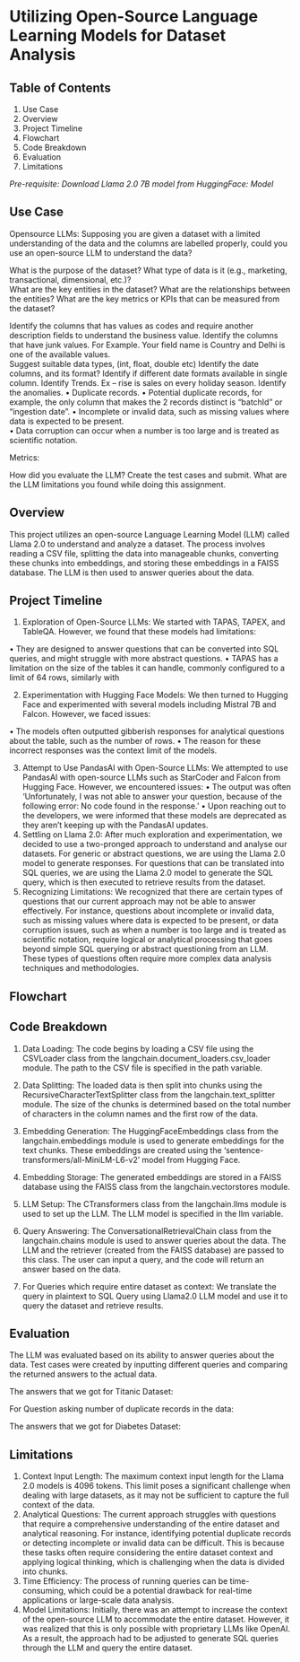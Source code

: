 # Utilizing Open-Source Language Learning Models for Dataset Analysis

## Table of Contents

1. Use Case
2. Overview
3. Project Timeline
4. Flowchart
5. Code Breakdown
6. Evaluation
7. Limitations

*Pre-requisite: Download Llama 2.0 7B model from HuggingFace: Model*
## Use Case

Opensource LLMs: Supposing you are given a dataset with a limited understanding of the data and the columns are labelled properly, could you use an open-source LLM to understand the data? 
 
What is the purpose of the dataset? 
What type of data is it (e.g., marketing, transactional, dimensional, etc.)?  
What are the key entities in the dataset? 
What are the relationships between the entities? 
What are the key metrics or KPIs that can be measured from the dataset? 
 
Identify the columns that has values as codes and require another description fields to understand the business value. 
Identify the columns that have junk values. For Example. Your field name is Country and Delhi is one of the available values.  
Suggest suitable data types, (int, float, double etc) 
Identify the date columns, and its format? Identify if different date formats available in single column. 
Identify Trends. Ex – rise is sales on every holiday season. 
Identify the anomalies. 
•	Duplicate records. 
•	Potential duplicate records, for example, the only column that makes the 2 records distinct is “batchId” or “ingestion date”. 
•	Incomplete or invalid data, such as missing values where data is expected to be present.  
•	Data corruption can occur when a number is too large and is treated as scientific notation. 
 
Metrics: 
 
How did you evaluate the LLM? 
Create the test cases and submit. 
What are the LLM limitations you found while doing this assignment.

## Overview
This project utilizes an open-source Language Learning Model (LLM) called Llama 2.0 to understand and analyze a dataset. The process involves reading a CSV file, splitting the data into manageable chunks, converting these chunks into embeddings, and storing these embeddings in a FAISS database. The LLM is then used to answer queries about the data.


## Project Timeline
1. Exploration of Open-Source LLMs: We started with TAPAS, TAPEX, and TableQA. However, we found that these models had limitations:
 
•	They are designed to answer questions that can be converted into SQL queries, and might struggle with more abstract questions.
•	TAPAS has a limitation on the size of the tables it can handle, commonly configured to a limit of 64 rows, similarly with


2. Experimentation with Hugging Face Models: We then turned to Hugging Face and experimented with several models including Mistral 7B and Falcon. However, we faced issues:

•	The models often outputted gibberish responses for analytical questions about the table, such as the number of rows.
•	The reason for these incorrect responses was the context limit of the models.

3.  Attempt to Use PandasAI with Open-Source LLMs: We attempted to use PandasAI with open-source LLMs such as StarCoder and Falcon from Hugging Face. However, we encountered issues:
•	The output was often ‘Unfortunately, I was not able to answer your question, because of the following error: No code found in the response.’
•	Upon reaching out to the developers, we were informed that these models are deprecated as they aren’t keeping up with the PandasAI updates.
4. Settling on Llama 2.0: After much exploration and experimentation, we decided to use a two-pronged approach to understand and analyse our datasets. For generic or abstract questions, we are using the Llama 2.0 model to generate responses. For questions that can be translated into SQL queries, we are using the Llama 2.0 model to generate the SQL query, which is then executed to retrieve results from the dataset.
5. Recognizing Limitations: We recognized that there are certain types of questions that our current approach may not be able to answer effectively. For instance, questions about incomplete or invalid data, such as missing values where data is expected to be present, or data corruption issues, such as when a number is too large and is treated as scientific notation, require logical or analytical processing that goes beyond simple SQL querying or abstract questioning from an LLM. These types of questions often require more complex data analysis techniques and methodologies.

## Flowchart
 

## Code Breakdown
1.	Data Loading: The code begins by loading a CSV file using the CSVLoader class from the langchain.document_loaders.csv_loader module. The path to the CSV file is specified in the path variable.
2.	Data Splitting: The loaded data is then split into chunks using the RecursiveCharacterTextSplitter class from the langchain.text_splitter module. The size of the chunks is determined based on the total number of characters in the column names and the first row of the data.
 
3.	Embedding Generation: The HuggingFaceEmbeddings class from the langchain.embeddings module is used to generate embeddings for the text chunks. These embeddings are created using the ‘sentence-transformers/all-MiniLM-L6-v2’ model from Hugging Face.
4.	Embedding Storage: The generated embeddings are stored in a FAISS database using the FAISS class from the langchain.vectorstores module.

 
5.	LLM Setup: The CTransformers class from the langchain.llms module is used to set up the LLM. The LLM model is specified in the llm variable.
 
6.	Query Answering: The ConversationalRetrievalChain class from the langchain.chains module is used to answer queries about the data. The LLM and the retriever (created from the FAISS database) are passed to this class. The user can input a query, and the code will return an answer based on the data.
7.	For Queries which require entire dataset as context: We translate the query in plaintext to SQL Query using Llama2.0 LLM model and use it to query the dataset and retrieve results.

 

## Evaluation
The LLM was evaluated based on its ability to answer queries about the data. Test cases were created by inputting different queries and comparing the returned answers to the actual data.

The answers that we got for Titanic Dataset:

 

For Question asking number of duplicate records in the data:
 
 


The answers that we got for Diabetes Dataset:

 
 

## Limitations

1.	Context Input Length: The maximum context input length for the Llama 2.0 models is 4096 tokens. This limit poses a significant challenge when dealing with large datasets, as it may not be sufficient to capture the full context of the data.
2.	Analytical Questions: The current approach struggles with questions that require a comprehensive understanding of the entire dataset and analytical reasoning. For instance, identifying potential duplicate records or detecting incomplete or invalid data can be difficult. This is because these tasks often require considering the entire dataset context and applying logical thinking, which is challenging when the data is divided into chunks.
3.	Time Efficiency: The process of running queries can be time-consuming, which could be a potential drawback for real-time applications or large-scale data analysis.
4.	Model Limitations: Initially, there was an attempt to increase the context of the open-source LLM to accommodate the entire dataset. However, it was realized that this is only possible with proprietary LLMs like OpenAI. As a result, the approach had to be adjusted to generate SQL queries through the LLM and query the entire dataset.

